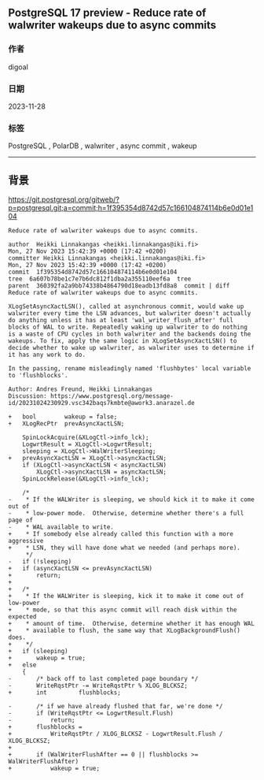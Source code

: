 ## PostgreSQL 17 preview - Reduce rate of walwriter wakeups due to async commits   
                      
### 作者                      
digoal                      
                      
### 日期                      
2023-11-28      
                      
### 标签                      
PostgreSQL , PolarDB , walwriter , async commit , wakeup  
                      
----                      
                      
## 背景    
https://git.postgresql.org/gitweb/?p=postgresql.git;a=commit;h=1f395354d8742d57c166104874114b6e0d01e104

```
Reduce rate of walwriter wakeups due to async commits.

author  Heikki Linnakangas <heikki.linnakangas@iki.fi>  
Mon, 27 Nov 2023 15:42:39 +0000 (17:42 +0200)
committer Heikki Linnakangas <heikki.linnakangas@iki.fi>  
Mon, 27 Nov 2023 15:42:39 +0000 (17:42 +0200)
commit  1f395354d8742d57c166104874114b6e0d01e104
tree  6a607b78be1c7e7b6dc812f1dba2a355110eef6a  tree
parent  360392fa2a9bb74338b4864790d18eadb13fd8a8  commit | diff
Reduce rate of walwriter wakeups due to async commits.

XLogSetAsyncXactLSN(), called at asynchronous commit, would wake up
walwriter every time the LSN advances, but walwriter doesn't actually
do anything unless it has at least 'wal_writer_flush_after' full
blocks of WAL to write. Repeatedly waking up walwriter to do nothing
is a waste of CPU cycles in both walwriter and the backends doing the
wakeups. To fix, apply the same logic in XLogSetAsyncXactLSN() to
decide whether to wake up walwriter, as walwriter uses to determine if
it has any work to do.

In the passing, rename misleadingly named 'flushbytes' local variable
to 'flushblocks'.

Author: Andres Freund, Heikki Linnakangas
Discussion: https://www.postgresql.org/message-id/20231024230929.vsc342baqs7kmbte@awork3.anarazel.de
```


```
+   bool        wakeup = false;
+   XLogRecPtr  prevAsyncXactLSN;
 
    SpinLockAcquire(&XLogCtl->info_lck);
    LogwrtResult = XLogCtl->LogwrtResult;
    sleeping = XLogCtl->WalWriterSleeping;
+   prevAsyncXactLSN = XLogCtl->asyncXactLSN;
    if (XLogCtl->asyncXactLSN < asyncXactLSN)
        XLogCtl->asyncXactLSN = asyncXactLSN;
    SpinLockRelease(&XLogCtl->info_lck);
 
    /*
-    * If the WALWriter is sleeping, we should kick it to make it come out of
-    * low-power mode.  Otherwise, determine whether there's a full page of
-    * WAL available to write.
+    * If somebody else already called this function with a more aggressive
+    * LSN, they will have done what we needed (and perhaps more).
     */
-   if (!sleeping)
+   if (asyncXactLSN <= prevAsyncXactLSN)
+       return;
+
+   /*
+    * If the WALWriter is sleeping, kick it to make it come out of low-power
+    * mode, so that this async commit will reach disk within the expected
+    * amount of time.  Otherwise, determine whether it has enough WAL
+    * available to flush, the same way that XLogBackgroundFlush() does.
+    */
+   if (sleeping)
+       wakeup = true;
+   else
    {
-       /* back off to last completed page boundary */
-       WriteRqstPtr -= WriteRqstPtr % XLOG_BLCKSZ;
+       int         flushblocks;
 
-       /* if we have already flushed that far, we're done */
-       if (WriteRqstPtr <= LogwrtResult.Flush)
-           return;
+       flushblocks =
+           WriteRqstPtr / XLOG_BLCKSZ - LogwrtResult.Flush / XLOG_BLCKSZ;
+
+       if (WalWriterFlushAfter == 0 || flushblocks >= WalWriterFlushAfter)
+           wakeup = true;
```

